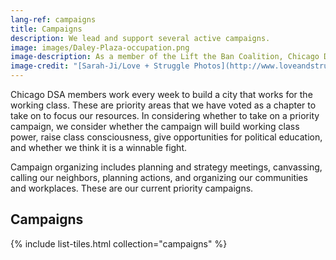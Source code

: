 ```yaml
---
lang-ref: campaigns
title: Campaigns
description: We lead and support several active campaigns.
image: images/Daley-Plaza-occupation.png
image-description: As a member of the Lift the Ban Coalition, Chicago DSA helped organize a 5-day occupation of Daley Plaza in August 2020.
image-credit: "[Sarah-Ji/Love + Struggle Photos](http://www.loveandstrugglephotos.com/)"
---
```


Chicago DSA members work every week to build a city that works for the working class. These are priority areas that we have voted as a chapter to take on to focus our resources. In considering whether to take on a priority campaign, we consider whether the campaign will build working class power, raise class consciousness, give opportunities for political education, and whether we think it is a winnable fight. 

Campaign organizing includes planning and strategy meetings, canvassing, calling our neighbors, planning actions, and organizing our communities and workplaces. These are our current priority campaigns.

## Campaigns

{% include list-tiles.html collection="campaigns" %}
